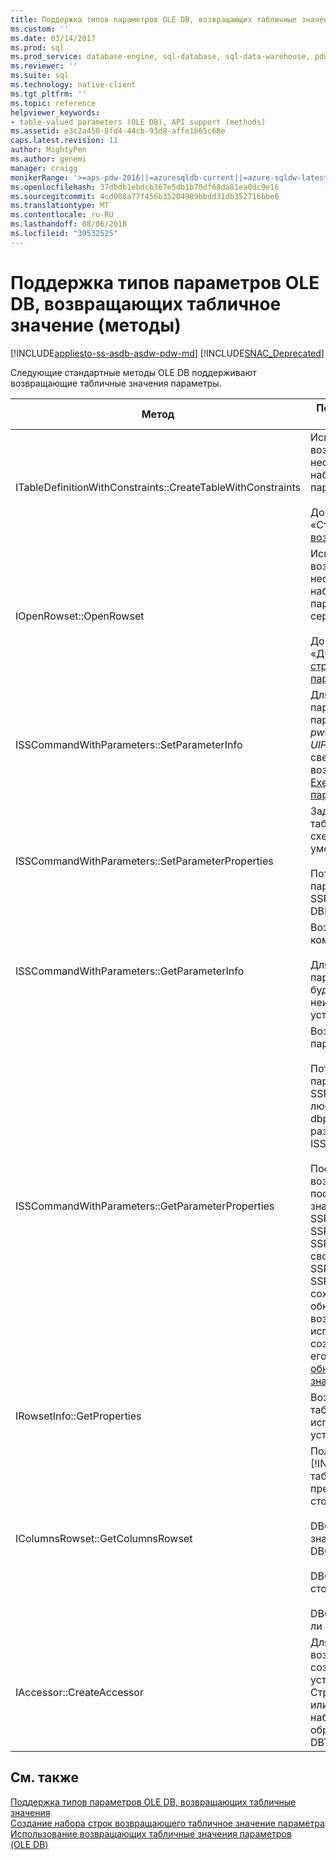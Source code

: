 ```yaml
---
title: Поддержка типов параметров OLE DB, возвращающих табличные значения (методы) | Документы Майкрософт
ms.custom: ''
ms.date: 03/14/2017
ms.prod: sql
ms.prod_service: database-engine, sql-database, sql-data-warehouse, pdw
ms.reviewer: ''
ms.suite: sql
ms.technology: native-client
ms.tgt_pltfrm: ''
ms.topic: reference
helpviewer_keywords:
- table-valued parameters (OLE DB), API support (methods)
ms.assetid: e3c2a450-8fd4-44cb-93d8-affe1b65c68e
caps.latest.revision: 11
author: MightyPen
ms.author: genemi
manager: craigg
monikerRange: '>=aps-pdw-2016||=azuresqldb-current||=azure-sqldw-latest||>=sql-server-2016||=sqlallproducts-allversions||>=sql-server-linux-2017'
ms.openlocfilehash: 37dbdb1ebdcb367e5db1b70df68da81ea0dc9e16
ms.sourcegitcommit: 4cd008a77f456b35204989bbdd31db352716bbe6
ms.translationtype: MT
ms.contentlocale: ru-RU
ms.lasthandoff: 08/06/2018
ms.locfileid: "39532525"
---
```

# <a name="ole-db-table-valued-parameter-type-support-methods"></a>Поддержка типов параметров OLE DB, возвращающих табличное значение (методы)
[!INCLUDE[appliesto-ss-asdb-asdw-pdw-md](../../includes/appliesto-ss-asdb-asdw-pdw-md.md)]
[!INCLUDE[SNAC_Deprecated](../../includes/snac-deprecated.md)]

  Следующие стандартные методы OLE DB поддерживают возвращающие табличные значения параметры.  
  
|Метод|Поддержка возвращающих табличные значения параметров|  
|------------|-------------------------------------|  
|ITableDefinitionWithConstraints::CreateTableWithConstraints|Используется при наличии сведений о типе возвращающего табличное значение параметра и необходимости создания экземпляра объекта набора строк возвращающего табличное значение параметра на основе сведений о типе.<br /><br /> Дополнительные сведения см. в разделе «Статический сценарий» в [Создание набора строк возвращающего табличное значение параметра](../../relational-databases/native-client-ole-db-table-valued-parameters/table-valued-parameter-rowset-creation.md).|  
|IOpenRowset::OpenRowset|Используется при отсутствии сведений о типе возвращающего табличное значение параметра и необходимости создания экземпляра объекта набора строк возвращающего табличное значение параметра на основе метаданных, полученных от сервера.<br /><br /> Дополнительные сведения см. в разделе «Динамический сценарий» в [Создание набора строк возвращающего табличное значение параметра](../../relational-databases/native-client-ole-db-table-valued-parameters/table-valued-parameter-rowset-creation.md).|  
|ISSCommandWithParameters::SetParameterInfo|Для указания возвращающего табличное значение параметра команды потребитель указывает тип параметра "table" или "DBTYPE_TABLE" в элементе *pwszName* структуры DBPARAMBINDINFO. *UlParamSize* имеет значение ~ 0. Дополнительные сведения см. в разделе «Спецификация возвращающего табличное значение параметр» в [Executing Commands Containing Table-Valued параметры](../../relational-databases/native-client-ole-db-table-valued-parameters/executing-commands-containing-table-valued-parameters.md).|  
|ISSCommandWithParameters::SetParameterProperties|Задает свойства, определенные для возвращающих табличные значения параметров, например имя схемы, имя типа, порядок столбца и столбцы по умолчанию.<br /><br /> Потребитель указывает порядковый номер параметра в элементе *iOrdinal* структуры SSPARAMPROPS. Запрошенный набор свойств — DBPROPSET_SQLSERVERPARAMETER.|  
|ISSCommandWithParameters::GetParameterInfo|Возвращает типы всех параметров в указанную команду.<br /><br /> Для возвращающих табличные значения параметров поле *wType* в структуре DBPARAMINFO будет иметь тип DBTYPE_TABLE. Для определения неизвестной длины поле *ulParamSize* будет установлено в значение ~0.|  
|ISSCommandWithParameters::GetParameterProperties|Возвращает дополнительные сведения о типе для параметров типа DBTYPE_TABLE.<br /><br /> Потребитель указывает порядковый номер параметра в элементе *iOrdinal* структуры SSPARAMPROPS. Потребитель может запросить любое свойство в набор свойств dbpropset_sqlserverparameter, перечисленных в разделе ISSCommandWithParameters::SetParameterProperties.<br /><br /> Поскольку потребителю неизвестен тип возвращающего табличное значение параметра, поставщик должен установить правильные значения свойств SSPROP_PARAM_TYPE_TYPENAME, SSPROP_PARAM_TYPE_SCHEMANAME и SSPROP_PARAM_TYPE_CATALOGNAME. Оставшиеся свойства, SSPROP_PARAM_TABLE_DEFAULT_COLUMNS и SSPROP_PARAM_TABLE_COLUMN_SORT_ORDER, сохранят значения по умолчанию. После обнаружения потребителем имени типа возвращающего табличное значение параметра он использует метод IOpenRowset::OpenRowset для создания экземпляра этого параметра, указав имя его типа. Дополнительные сведения см. в разделе [обнаружение типа возвращающего табличное значение параметра](../../relational-databases/native-client-ole-db-table-valued-parameters/table-valued-parameter-type-discovery.md).|  
|IRowsetInfo::GetProperties|Возвращает свойства набора строк возвращающего табличное значение параметра. Потребитель может использовать эти параметры для оптимальной установки привязок.|  
|IColumnsRowset::GetColumnsRowset|Получает метаданные о таблице [!INCLUDE[ssNoVersion](../../includes/ssnoversion-md.md)]. Для возвращающих табличные значения параметров этот же интерфейс предоставляет подробные метаданные о каждом столбце, например:<br /><br /> DBCOLUMN_FLAGS обозначает допустимость значений типа NULL в бите DBCOLUMNFLAGS_ISNULLABLE;<br /><br /> DBCOLUMN_ISUNIQUE обозначает, является ли столбец столбцом идентификаторов;<br /><br /> DBCOLUMN_COMPUTEMODE обозначает, является ли столбец вычисляемым.|  
|IAccessor::CreateAccessor|Для привязки объекта набора строк возвращающего табличное значение параметра создается метод доступа с элементом *wType*, установленным в значение DBTYPE_TABLE. Структура DBOBJECT будет содержать IID_IRowset или любой другой допустимый интерфейс объекта набора строк в элементе *iid*. Оставшиеся поля обрабатываются тем же способом, как и DBTYPE_IUNKNOWN.|  
  
## <a name="see-also"></a>См. также  
 [Поддержка типов параметров OLE DB, возвращающих табличные значения](../../relational-databases/native-client-ole-db-table-valued-parameters/ole-db-table-valued-parameter-type-support.md)   
 [Создание набора строк возвращающего табличное значение параметра](../../relational-databases/native-client-ole-db-table-valued-parameters/table-valued-parameter-rowset-creation.md)   
 [Использование возвращающих табличные значения параметров &#40;OLE DB&#41;](../../relational-databases/native-client-ole-db-how-to/use-table-valued-parameters-ole-db.md)  
  
  
